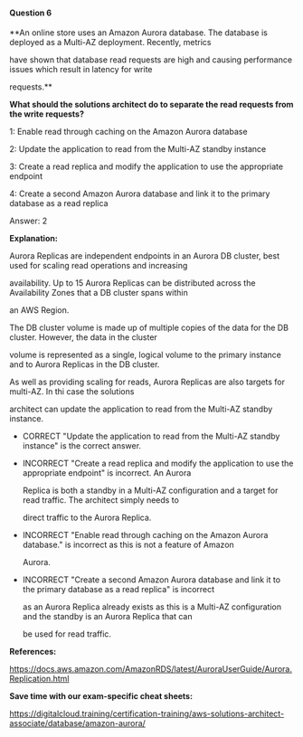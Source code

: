 #### Question  6


**An online store uses an Amazon Aurora database. The database is deployed as a Multi-AZ deployment. Recently, metrics

have shown that database read requests are high and causing performance issues which result in latency for write

requests.**


**What should the solutions architect do to separate the read requests from the write requests?**


1: Enable read through caching on the Amazon Aurora database


2: Update the application to read from the Multi-AZ standby instance


3: Create a read replica and modify the application to use the appropriate endpoint


4: Create a second Amazon Aurora database and link it to the primary database as a read replica


Answer: 2


**Explanation:**


Aurora Replicas are independent endpoints in an Aurora DB cluster, best used for scaling read operations and increasing

availability. Up to 15 Aurora Replicas can be distributed across the Availability Zones that a DB cluster spans within

an AWS Region.


The DB cluster volume is made up of multiple copies of the data for the DB cluster. However, the data in the cluster

volume is represented as a single, logical volume to the primary instance and to Aurora Replicas in the DB cluster.


As well as providing scaling for reads, Aurora Replicas are also targets for multi-AZ. In thi case the solutions

architect can update the application to read from the Multi-AZ standby instance.


- CORRECT "Update the application to read from the Multi-AZ standby instance" is the correct answer.


- INCORRECT "Create a read replica and modify the application to use the appropriate endpoint" is incorrect. An Aurora

  Replica is both a standby in a Multi-AZ configuration and a target for read traffic. The architect simply needs to

  direct traffic to the Aurora Replica.


- INCORRECT "Enable read through caching on the Amazon Aurora database." is incorrect as this is not a feature of Amazon

  Aurora.


- INCORRECT "Create a second Amazon Aurora database and link it to the primary database as a read replica" is incorrect

  as an Aurora Replica already exists as this is a Multi-AZ configuration and the standby is an Aurora Replica that can

  be used for read traffic.


**References:**


https://docs.aws.amazon.com/AmazonRDS/latest/AuroraUserGuide/Aurora.Replication.html


**Save time with our exam-specific cheat sheets:**


https://digitalcloud.training/certification-training/aws-solutions-architect-associate/database/amazon-aurora/

